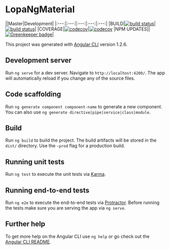 # LopaNgMaterial  

||Master|Development|
|:---:|:---:|:---:|:---:|:---:|
|BUILD|[![build status](https://travis-ci.org/DouglasWebster/lopa-ng-material.svg?branch=master)](https://travis-ci.org/)|[![build status](https://travis-ci.org/DouglasWebster/lopa-ng-material.svg?branch=develop)](https://travis-ci.org/)|
|COVERAGE|[![codecov](https://codecov.io/gh/DouglasWebster/lopa-ng-material/branch/master/graph/badge.svg)](https://codecov.io/gh/DouglasWebster/lopa-ng-material)|[![codecov](https://codecov.io/gh/DouglasWebster/lopa-ng-material/branch/develop/graph/badge.svg)](https://codecov.io/gh/DouglasWebster/lopa-ng-material)
|NPM UPDATES||[![Greenkeeper badge](https://badges.greenkeeper.io/DouglasWebster/lopa-ng-material.svg)](https://greenkeeper.io/)|

This project was generated with [Angular CLI](https://github.com/angular/angular-cli) version 1.2.6.

## Development server

Run `ng serve` for a dev server. Navigate to `http://localhost:4200/`. The app will automatically reload if you change any of the source files.

## Code scaffolding

Run `ng generate component component-name` to generate a new component. You can also use `ng generate directive|pipe|service|class|module`.

## Build

Run `ng build` to build the project. The build artifacts will be stored in the `dist/` directory. Use the `-prod` flag for a production build.

## Running unit tests

Run `ng test` to execute the unit tests via [Karma](https://karma-runner.github.io).

## Running end-to-end tests

Run `ng e2e` to execute the end-to-end tests via [Protractor](http://www.protractortest.org/).
Before running the tests make sure you are serving the app via `ng serve`.

## Further help

To get more help on the Angular CLI use `ng help` or go check out the [Angular CLI README](https://github.com/angular/angular-cli/blob/master/README.md).
